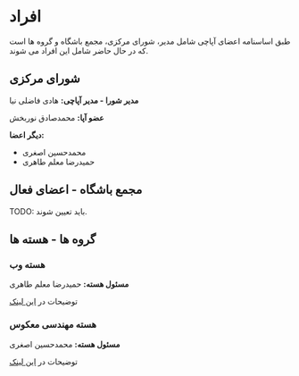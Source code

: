 # افراد

طبق اساسنامه اعضای آپاچی شامل مدیر، شورای مرکزی، مجمع باشگاه و گروه ها است که در حال حاضر شامل این افراد می شوند.

## شورای مرکزی

**مدیر شورا - مدیر آپاچی:** هادی فاضلی نیا

**عضو آپا:**  محمدصادق نوربخش

**دیگر اعضا:**

* محمدحسین اصغری
* حمیدرضا معلم طاهری

## مجمع باشگاه - اعضای فعال

TODO: باید تعیین شوند.

## گروه ها - هسته ها

### هسته وب

**مسئول هسته:** حمیدرضا معلم طاهری

توضیحات در [این لینک](./cores/web)

### هسته مهندسی معکوس

**مسئول هسته:** محمدحسین اصغری

توضیحات در [این لینک](./cores/re)
